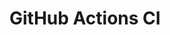 # GitHub Actions CI


































































































































































































































































































































































































































































































































































































































































































































































































































































































































































































































































































































































































































































































































































































































































































































































































































































































































































































































































































































































































































































































































































































































































































































































































































































































































































































































































































































































































































































































































































































































































































































































































































































































































































































































































































